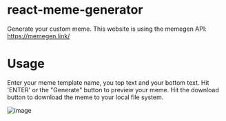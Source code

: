 # react-meme-generator

Generate your custom meme.
This website is using the memegen API: https://memegen.link/

# Usage

Enter your meme template name, you top text and your bottom text. Hit 'ENTER' or the "Generate" button to preview your meme. Hit the download button to download the meme to your local file system.

![image](https://github.com/user-attachments/assets/65a23be3-9212-448e-a8c5-bc875867ebdf)

